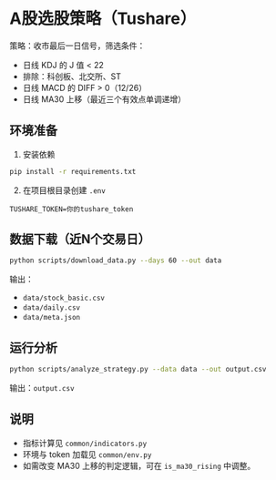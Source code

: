 # A股选股策略（Tushare）

策略：收市最后一日信号，筛选条件：
- 日线 KDJ 的 J 值 < 22
- 排除：科创板、北交所、ST
- 日线 MACD 的 DIFF > 0（12/26）
- 日线 MA30 上移（最近三个有效点单调递增）

## 环境准备
1. 安装依赖
```bash
pip install -r requirements.txt
```
2. 在项目根目录创建 `.env`
```dotenv
TUSHARE_TOKEN=你的tushare_token
```

## 数据下载（近N个交易日）
```bash
python scripts/download_data.py --days 60 --out data
```
输出：
- `data/stock_basic.csv`
- `data/daily.csv`
- `data/meta.json`

## 运行分析
```bash
python scripts/analyze_strategy.py --data data --out output.csv
```
输出：`output.csv`

## 说明
- 指标计算见 `common/indicators.py`
- 环境与 token 加载见 `common/env.py`
- 如需改变 MA30 上移的判定逻辑，可在 `is_ma30_rising` 中调整。
